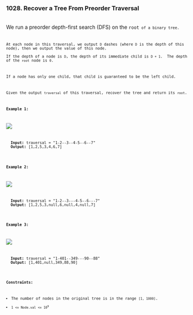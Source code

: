 <h3>1028. Recover a Tree From Preorder Traversal</h3>
<br>
We run a preorder depth-first search (DFS) on the <code>root<code> of a binary tree.<br>
<br>
At each node in this traversal, we output <code>D</code> dashes (where <code>D</code> is the depth of this node), then we output the value of this node. <br> 
If the depth of a node is <code>D</code>, the depth of its immediate child is <code>D + 1</code>.  The depth of the <code>root</code> node is <code>0</code>.<br>
<br>
If a node has only one child, that child is guaranteed to be the left child.<br>
<br>
Given the output <code>traversal</code> of this traversal, recover the tree and return its <code>root</code>.<br>
<br>
<b>Example 1:</b><br>
<br>
<img src="https://user-images.githubusercontent.com/74855047/230784667-81f23ae0-2450-47ce-9f36-7a9794c6a1e3.png">
<br>
<pre>
  <strong>Input:</strong> traversal = "1-2--3--4-5--6--7"
  <strong>Output:</strong> [1,2,5,3,4,6,7]
</pre>
<br>
<b>Example 2:</b><br>
<br>
<img src="https://user-images.githubusercontent.com/74855047/230784711-8469584f-21f1-4c6b-a9e6-27b37490f684.png">
<br>
<pre>
  <strong>Input:</strong> traversal = "1-2--3---4-5--6---7"
  <strong>Output:</strong> [1,2,5,3,null,6,null,4,null,7]
</pre>
<br>
<b>Example 3:</b><br>
<br>
<img src="https://user-images.githubusercontent.com/74855047/230784755-ddf445b0-b823-4f8a-95ae-2347e3a9c759.png">
<br>
<pre>
  <strong>Input:</strong> traversal = "1-401--349---90--88"
  <strong>Output:</strong> [1,401,null,349,88,90]
</pre> 
<br>
<b>Constraints:</b><br>
<br>
<li>The number of nodes in the original tree is in the range <code>[1, 1000]</code>.</li>
<li><code>1 <= Node.val <= 10<sup>9</sup></code></li>
